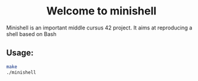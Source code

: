 <h1 align="center">Welcome to minishell</h1>

<p>
  Minishell is an important middle cursus 42 project.
  It aims at reproducing a shell based on Bash
</p>

## Usage: 
```bash
make
./minishell
```
